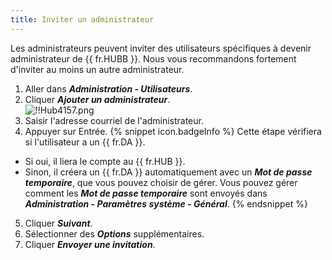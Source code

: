 ```yaml
---
title: Inviter un administrateur
---
```

Les administrateurs peuvent inviter des utilisateurs spécifiques à devenir administrateur de {{ fr.HUBB }}. Nous vous recommandons fortement d'inviter au moins un autre administrateur.  

1. Aller dans ***Administration - Utilisateurs***. 
1. Cliquer ***Ajouter un administrateur***.  
![!!Hub4157.png](https://webdevolutions.azureedge.net/docs/fr/hub/Hub4157.png) 
1. Saisir l'adresse courriel de l'administrateur. 
1. Appuyer sur Entrée. 
{% snippet icon.badgeInfo %} 
Cette étape vérifiera si l'utilisateur a un {{ fr.DA }}. 
* Si oui, il liera le compte au {{ fr.HUB }}. 
* Sinon, il créera un {{ fr.DA }} automatiquement avec un ***Mot de passe temporaire***, que vous pouvez choisir de gérer. Vous pouvez gérer comment les ***Mot de passe temporaire*** sont envoyés dans ***Administration - Paramètres système - Général***. 
{% endsnippet %}
 
5. Cliquer ***Suivant***. 
1. Sélectionner des ***Options*** supplémentaires. 
1. Cliquer ***Envoyer une invitation***. 
